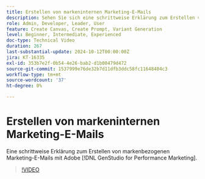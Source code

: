 ```yaml
---
title: Erstellen von markeninternen Marketing-E-Mails
description: Sehen Sie sich eine schrittweise Erklärung zum Erstellen von markenbezogenen Marketing-E-Mails mit Adobe [!DNL GenStudio for Performance Marketing] an.
role: Admin, Developer, Leader, User
feature: Create Canvas, Create Prompt, Variant Generation
level: Beginner, Intermediate, Experienced
doc-type: Technical Video
duration: 267
last-substantial-update: 2024-10-12T00:00:00Z
jira: KT-16335
exl-id: 353b7e2f-0b54-4e26-bab2-d1b00479d472
source-git-commit: 1537999e76de32b7d11dfb3ddc58fc11648404c3
workflow-type: tm+mt
source-wordcount: '37'
ht-degree: 0%

---
```


# Erstellen von markeninternen Marketing-E-Mails

Eine schrittweise Erklärung zum Erstellen von markenbezogenen Marketing-E-Mails mit Adobe [!DNL GenStudio for Performance Marketing].

>[!VIDEO](https://video.tv.adobe.com/v/3435056/?learn=on)
